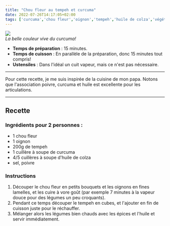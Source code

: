 ```yaml
---
title: "Chou fleur au tempeh et curcuma"
date: 2022-07-26T14:17:05+02:00
tags: ['curcuma','chou fleur','oignon','tempeh','huile de colza','végétarien','vegan','soja','vapeur','','','','','']
---
```


![](/pictures/chou_fleur_1.jpg)<br>
*La belle couleur vive du curcuma!*

- **Temps de préparation** : 15 minutes.
- **Temps de cuisson** : En parallèle de la préparation, donc 15 minutes tout compris!
- **Ustensiles** : Dans l'idéal un cuit vapeur, mais ce n'est pas nécessaire.

---

Pour cette recette, je me suis inspirée de la cuisine de mon papa. Notons que l'association poivre, curcuma et huile est excellente pour les articulations.

---

## Recette

### Ingrédients  pour 2 personnes :

- 1 chou fleur
- 1 oignon
- 200g de tempeh
- 1 cuillère à soupe de curcuma
- 4/5 cuillères à soupe d'huile de colza
- sel, poivre

### Instructions

1. Découper le chou fleur en petits bouquets et les oignons en fines lamelles, et les cuire à vore goût (par exemple 7 minutes à la vapeur douce pour des légumes un peu croquants).
2. Pendant ce temps découper le tempeh en cubes, et l'ajouter en fin de cuisson juste pour le réchauffer.
3. Mélanger alors les légumes bien chauds avec les épices et l'huile et servir immédiatement.




